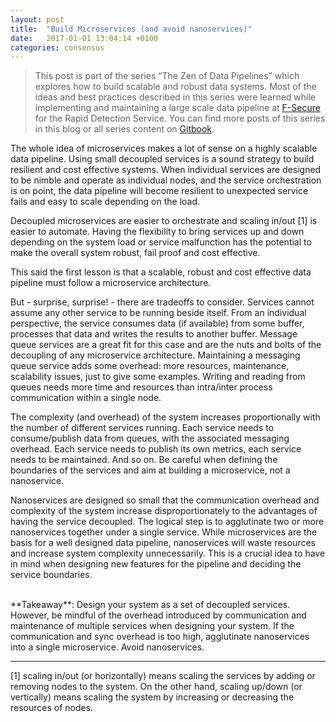 ```yaml
---
layout: post
title:  "Build Microservices (and avoid nanoservices)"
date:   2017-01-01 13:04:14 +0100
categories: consensus
---
```


> This post is part of the series “The Zen of Data Pipelines” which explores how to build scalable and robust data systems. Most of the ideas and best practices described in this series were learned while implementing and maintaining a large scale data pipeline at
[F-Secure](https://www.f-secure.com/en) for the Rapid Detection Service. You can find more posts of this series in this blog or all series content on [Gitbook](https://app.gitbook.com/o/pRmOAeaSI6yinudB5HeK/s/-Le1AERfaHFo3s3yrjVJ/).

The whole idea of microservices makes a lot of sense on a highly scalable data pipeline. Using small decoupled services is a sound strategy to build resilient and cost effective systems. When individual services are designed to be nimble and operate as individual nodes,
and the service orchestration is on point, the data pipeline will become resilient to unexpected service fails and easy to scale depending on the load.

Decoupled microservices are easier to orchestrate and scaling in/out [1] is easier to automate. Having the flexibility to bring services up and down depending on the system load or service malfunction has the potential to make the overall system robust, fail proof and cost effective.

This said the first lesson is that a scalable, robust and cost effective data pipeline must follow a microservice architecture.

But - surprise, surprise! - there are tradeoffs to consider. Services cannot assume any other service to be running beside itself. From an individual perspective, the service consumes data (if available) from some buffer, processes that data and writes the results to another buffer.
Message queue services are a great fit for this case and are the nuts and bolts of the decoupling of any microservice architecture. Maintaining a messaging queue service adds some overhead: more resources, maintenance, scalability issues, just to give some examples.
Writing and reading from queues needs more time and resources than intra/inter process communication within a single node.

The complexity (and overhead) of the system increases proportionally with the number of different services running. Each service needs to consume/publish data from queues, with the associated messaging overhead. Each service needs to publish its own metrics, each service needs
to be maintained. And so on. Be careful when defining the boundaries of the services and aim at building a microservice, not a nanoservice.

Nanoservices are designed so small that the communication overhead and complexity of the system increase disproportionately to the advantages of having the service decoupled. The logical step is to agglutinate two or more nanoservices together under a single service. While
microservices are the basis for a well designed data pipeline, nanoservices will waste resources and increase system complexity unnecessarily. This is a crucial idea to have in mind when designing new features for the pipeline and deciding the service boundaries.

<br>
**Takeaway**: Design your system as a set of decoupled services. However, be mindful of the overhead introduced by communication and maintenance of multiple services when designing your system. If the communication and sync overhead is too high, agglutinate nanoservices
into a single microservice. Avoid nanoservices.

---
[1] scaling in/out (or horizontally) means scaling the services by adding or removing nodes to the system. On the other hand, scaling up/down (or vertically) means scaling the system by increasing or decreasing the resources of nodes.
